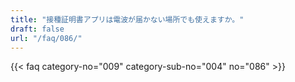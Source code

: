 ```yaml
---
title: "接種証明書アプリは電波が届かない場所でも使えますか。"
draft: false
url: "/faq/086/"
---
```


{{< faq category-no="009" category-sub-no="004" no="086" >}}
